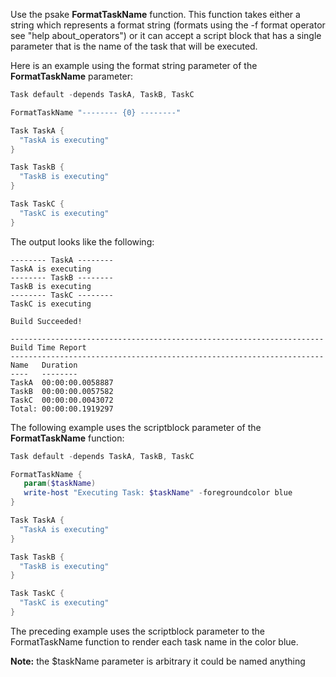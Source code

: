 Use the psake **FormatTaskName** function. This function takes either a string which represents a format string (formats using the -f format operator see "help about_operators") or it can accept a script block that has a single parameter that is the name of the task that will be executed.

Here is an example using the format string parameter of the **FormatTaskName** parameter:

```powershell
Task default -depends TaskA, TaskB, TaskC

FormatTaskName "-------- {0} --------"

Task TaskA {
  "TaskA is executing"  
}

Task TaskB {
  "TaskB is executing"  
}

Task TaskC {
  "TaskC is executing"  
}
```

The output looks like the following:

```
-------- TaskA --------
TaskA is executing
-------- TaskB --------
TaskB is executing
-------- TaskC --------
TaskC is executing

Build Succeeded!

----------------------------------------------------------------------
Build Time Report
----------------------------------------------------------------------
Name   Duration
----   --------
TaskA  00:00:00.0058887
TaskB  00:00:00.0057582
TaskC  00:00:00.0043072
Total: 00:00:00.1919297
```

The following example uses the scriptblock parameter of the **FormatTaskName** function:

```powershell
Task default -depends TaskA, TaskB, TaskC

FormatTaskName {
   param($taskName)
   write-host "Executing Task: $taskName" -foregroundcolor blue
}

Task TaskA {
  "TaskA is executing"  
}

Task TaskB {
  "TaskB is executing"  
}

Task TaskC {
  "TaskC is executing"  
}
```

The preceding example uses the scriptblock parameter to the FormatTaskName function to render each task name in the color blue.

**Note:** the $taskName parameter is arbitrary it could be named anything
